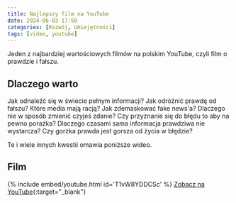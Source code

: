 ```yaml
---
title: Najlepszy film na YouTube
date: 2024-06-03 17:58
categories: [Rozwój, Umiejętności]
tags: [video, youtube]
---
```


Jeden z najbardziej wartościowych filmów na polskim YouTube, czyli film o prawdzie i fałszu.

## Dlaczego warto

Jak odnaleźć się w świecie pełnym informacji?
Jak odróżnić prawdę od fałszu?
Które media mają racją?
Jak zdemaskować fake news'a?
Dlaczego nie w sposób zmienić czyjeś zdanie?
Czy przyznanie się do błędu to aby na pewno porażka?
Dlaczego czasami sama informacja prawdziwa nie wystarcza?
Czy gorzka prawda jest gorsza od życia w błędzie?

Te i wiele innych kwestii omawia poniższe wideo.

## Film
{% include embed/youtube.html id='T1vW8YDDCSc' %}
[Zobacz na YouTube](https://www.youtube.com/watch?v=T1vW8YDDCSc){:target="_blank"}
